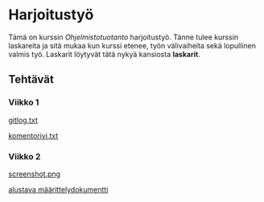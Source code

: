 # Harjoitustyö

Tämä on kurssin *Ohjelmistotuotanto* harjoitustyö. Tänne tulee kurssin laskareita ja sitä
mukaa kun kurssi etenee, työn välivaiheita sekä lopullinen valmis työ. Laskarit löytyvät
tätä nykyä kansiosta **laskarit**.
## Tehtävät
### Viikko 1
[gitlog.txt](https://github.com/duckling747/ot-harjoitustyo/blob/master/laskarit/viikko1/gitlog.txt)

[komentorivi.txt](https://github.com/duckling747/ot-harjoitustyo/blob/master/laskarit/viikko1/komentorivi.txt)

### Viikko 2
[screenshot.png](https://github.com/duckling747/ot-harjoitustyo/blob/master/laskarit/viikko2/screenshot.png)

[alustava määrittelydokumentti](https://github.com/duckling747/ot-harjoitustyo/blob/master/dokumentointi/vaatimusmaarittely.md)
